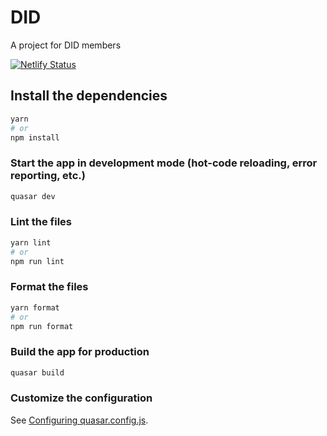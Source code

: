 # DID

A project for DID members

[![Netlify Status](https://api.netlify.com/api/v1/badges/4a490b7e-3490-4a89-882b-16c0ce21a965/deploy-status)](https://app.netlify.com/sites/did-app/deploys)

## Install the dependencies

```bash
yarn
# or
npm install
```

### Start the app in development mode (hot-code reloading, error reporting, etc.)

```bash
quasar dev
```

### Lint the files

```bash
yarn lint
# or
npm run lint
```

### Format the files

```bash
yarn format
# or
npm run format
```

### Build the app for production

```bash
quasar build
```

### Customize the configuration

See [Configuring quasar.config.js](https://v2.quasar.dev/quasar-cli-vite/quasar-config-js).
